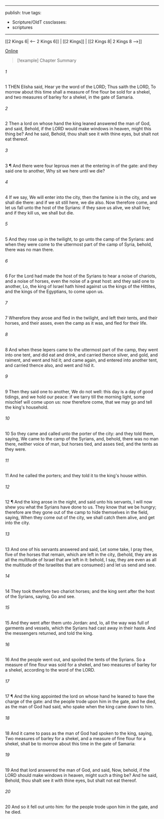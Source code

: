 

---
publish: true
tags:
  - Scripture/OldT
cssclasses:
  - scriptures
---
[[2 Kings 6| <-- 2 Kings 6]] | [[2 Kings]] | [[2 Kings 8| 2 Kings 8 -->]]

[Online](https://churchofjesuschrist.org/study/scriptures/ot/2-kgs/7?lang=eng)

>[!example] Chapter Summary
>
###### 1
1 THEN Elisha said, Hear ye the word of the LORD; Thus saith the LORD, To morrow about this time shall a measure of fine flour be sold for a shekel, and two measures of barley for a shekel, in the gate of Samaria.
###### 2
2 Then a lord on whose hand the king leaned answered the man of God, and said, Behold, if the LORD would make windows in heaven, might this thing be?  And he said, Behold, thou shalt see it with thine eyes, but shalt not eat thereof.
###### 3
3 ¶ And there were four leprous men at the entering in of the gate: and they said one to another, Why sit we here until we die?
###### 4
4 If we say, We will enter into the city, then the famine is in the city, and we shall die there: and if we sit still here, we die also.  Now therefore come, and let us fall unto the host of the Syrians: if they save us alive, we shall live; and if they kill us, we shall but die.
###### 5
5 And they rose up in the twilight, to go unto the camp of the Syrians: and when they were come to the uttermost part of the camp of Syria, behold, there was no man there.
###### 6
6 For the Lord had made the host of the Syrians to hear a noise of chariots, and a noise of horses, even the noise of a great host: and they said one to another, Lo, the king of Israel hath hired against us the kings of the Hittites, and the kings of the Egyptians, to come upon us.
###### 7
7 Wherefore they arose and fled in the twilight, and left their tents, and their horses, and their asses, even the camp as it was, and fled for their life.
###### 8
8 And when these lepers came to the uttermost part of the camp, they went into one tent, and did eat and drink, and carried thence silver, and gold, and raiment, and went and hid it; and came again, and entered into another tent, and carried thence also, and went and hid it.
###### 9
9 Then they said one to another, We do not well: this day is a day of good tidings, and we hold our peace: if we tarry till the morning light, some mischief will come upon us: now therefore come, that we may go and tell the king's household.
###### 10
10 So they came and called unto the porter of the city: and they told them, saying, We came to the camp of the Syrians, and, behold, there was no man there, neither voice of man, but horses tied, and asses tied, and the tents as they were.
###### 11
11 And he called the porters; and they told it to the king's house within.
###### 12
12 ¶ And the king arose in the night, and said unto his servants, I will now shew you what the Syrians have done to us.  They know that we be hungry; therefore are they gone out of the camp to hide themselves in the field, saying, When they come out of the city, we shall catch them alive, and get into the city.
###### 13
13 And one of his servants answered and said, Let some take, I pray thee, five of the horses that remain, which are left in the city, (behold, they are as all the multitude of Israel that are left in it: behold, I say, they are even as all the multitude of the Israelites that are consumed:) and let us send and see.
###### 14
14 They took therefore two chariot horses; and the king sent after the host of the Syrians, saying, Go and see.
###### 15
15 And they went after them unto Jordan: and, lo, all the way was full of garments and vessels, which the Syrians had cast away in their haste.  And the messengers returned, and told the king.
###### 16
16 And the people went out, and spoiled the tents of the Syrians.  So a measure of fine flour was sold for a shekel, and two measures of barley for a shekel, according to the word of the LORD.
###### 17
17 ¶ And the king appointed the lord on whose hand he leaned to have the charge of the gate: and the people trode upon him in the gate, and he died, as the man of God had said, who spake when the king came down to him.
###### 18
18 And it came to pass as the man of God had spoken to the king, saying, Two measures of barley for a shekel, and a measure of fine flour for a shekel, shall be to morrow about this time in the gate of Samaria:
###### 19
19 And that lord answered the man of God, and said, Now, behold, if the LORD should make windows in heaven, might such a thing be?  And he said, Behold, thou shalt see it with thine eyes, but shalt not eat thereof.
###### 20
20 And so it fell out unto him: for the people trode upon him in the gate, and he died.



